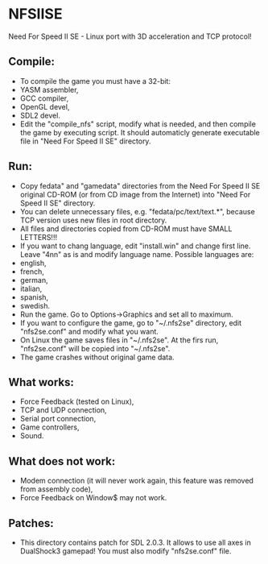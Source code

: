 NFSIISE
=======

Need For Speed II SE - Linux port with 3D acceleration and TCP protocol!

## Compile:

* To compile the game you must have a 32-bit:
 * YASM assembler,
 * GCC compiler,
 * OpenGL devel,
 * SDL2 devel.
* Edit the "compile_nfs" script, modify what is needed, and then compile the game by executing script. It should automaticly generate executable file in "Need For Speed II SE" directory.

## Run:

* Copy fedata" and "gamedata" directories from the Need For Speed II SE original CD-ROM (or from CD image from the Internet) into "Need For Speed II SE" directory.
* You can delete unnecessary files, e.g. "fedata/pc/text/text.*", because TCP version uses new files in root directory.
* All files and directories copied from CD-ROM must have SMALL LETTERS!!!
* If you want to chang language, edit "install.win" and change first line. Leave "4nn" as is and modify language name. Possible languages are:
 * english,
 * french,
 * german,
 * italian,
 * spanish,
 * swedish.
* Run the game. Go to Options->Graphics and set all to maximum.
* If you want to configure the game, go to "~/.nfs2se" directory, edit "nfs2se.conf" and modify what you want.
* On Linux the game saves files in "~/.nfs2se". At the firs run, "nfs2se.conf" will be copied into "~/.nfs2se".
* The game crashes without original game data.

## What works:

* Force Feedback (tested on Linux),
* TCP and UDP connection,
* Serial port connection,
* Game controllers,
* Sound.

## What does not work:

* Modem connection (it will never work again, this feature was removed from assembly code),
* Force Feedback on Window$ may not work.

## Patches:

* This directory contains patch for SDL 2.0.3. It allows to use all axes in DualShock3 gamepad! You must also modify "nfs2se.conf" file.
